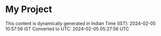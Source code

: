 # My Project

This content is dynamically generated in Indian Time (IST): 2024-02-05 10:57:56 IST
Converted to UTC: 2024-02-05 05:27:56 UTC
